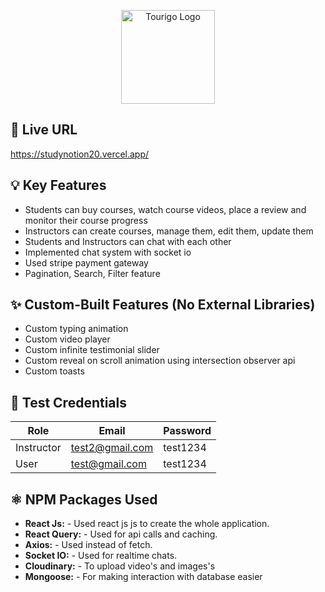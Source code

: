<p align="center">
  <img src="https://i.ibb.co.com/tTMnjMLH/study-notion.png" alt="Tourigo Logo" width="150">
</p>

## 🔗 Live URL

https://studynotion20.vercel.app/

## 💡 Key Features

- Students can buy courses, watch course videos, place a review and monitor their course progress
- Instructors can create courses, manage them, edit them, update them
- Students and Instructors can chat with each other
- Implemented chat system with socket io
- Used stripe payment gateway
- Pagination, Search, Filter feature

## ✨ Custom-Built Features (No External Libraries)

- Custom typing animation
- Custom video player
- Custom infinite testimonial slider
- Custom reveal on scroll animation using intersection observer api
- Custom toasts

## 🧪 Test Credentials

| Role       | Email           | Password |
| ---------- | --------------- | -------- |
| Instructor | test2@gmail.com | test1234 |
| User       | test@gmail.com  | test1234 |

## ⚛️ NPM Packages Used

- **React Js:** - Used react js js to create the whole application.
- **React Query:** - Used for api calls and caching.
- **Axios:** - Used instead of fetch.
- **Socket IO:** - Used for realtime chats.
- **Cloudinary:** - To upload video's and images's
- **Mongoose:** - For making interaction with database easier
